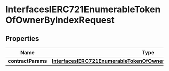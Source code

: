 

# InterfacesIERC721EnumerableTokenOfOwnerByIndexRequest

## Properties

Name | Type | Description | Notes
------------ | ------------- | ------------- | -------------
**contractParams** | [**InterfacesIERC721EnumerableTokenOfOwnerByIndexRequestContractParams**](InterfacesIERC721EnumerableTokenOfOwnerByIndexRequestContractParams.md) |  | 




